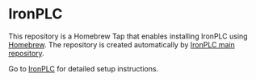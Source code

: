 # IronPLC

This repository is a Homebrew Tap that enables installing IronPLC
using [Homebrew](https://brew.sh/). The repository is created
automatically by [IronPLC main repository](https://www.github.com/ironplc/ironplc).

Go to [IronPLC](https://www.ironplc.com) for detailed setup instructions.


